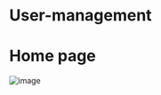 # User-management
# Home page
![image](https://github.com/KanhaiyaChauhan037/User-management/assets/105916244/7634c8d0-1b83-43c7-80fc-20224f394c7a)
